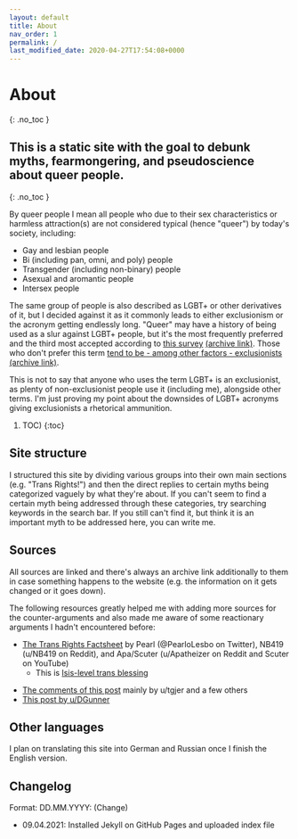 ```yaml
---
layout: default
title: About
nav_order: 1
permalink: /
last_modified_date: 2020-04-27T17:54:08+0000
---
```


# About
{: .no_toc }
## This is a static site with the goal to debunk myths, fearmongering, and pseudoscience about queer people.
{: .no_toc }

By queer people I mean all people who due to their sex characteristics or harmless attraction(s) are not considered typical (hence "queer") by today's society, including:
* Gay and lesbian people
* Bi (including pan, omni, and poly) people
* Transgender (including non-binary) people
* Asexual and aromantic people
* Intersex people

The same group of people is also described as LGBT+ or other derivatives of it, but I decided against it as it commonly leads to either exclusionism or the acronym getting endlessly long.
"Queer" may have a history of being used as a slur against LGBT+ people, but it's the most frequently preferred and the third most accepted according to [this survey](https://qesurvey.tumblr.com/post/173556136743/what-is-the-ranking-of-various-acronyms-for-the)
 [(archive link)](). Those who don't prefer this term [tend to be - among other factors - exclusionists](https://qesurvey.tumblr.com/post/172970586838/how-do-different-identities-accept-and-reject-the) [(archive link)]().
 
This is not to say that anyone who uses the term LGBT+ is an exclusionist, as plenty of non-exclusionist people use it (including me), alongside other terms. I'm just proving my point about the downsides of LGBT+ acronyms giving exclusionists a rhetorical ammunition.

1. TOC)
{:toc}

## Site structure 

I structured this site by dividing various groups into their own main sections (e.g. "Trans Rights!") and then the direct replies to certain myths being categorized vaguely 
by what they're about.
If you can't seem to find a certain myth being addressed through these categories, try searching keywords in the search bar. 
If you still can't find it, but think it is an important myth to be addressed here, you can write me.

## Sources

All sources are linked and there's always an archive link additionally to them in case something happens to the website (e.g. the information on it gets changed or it goes down).

The following resources greatly helped me with adding more sources for the counter-arguments and also made me aware of some reactionary arguments I hadn't encountered before:
- [The Trans Rights Factsheet](https://docs.google.com/document/d/1Le70f0hs5ZDSGlP13YQaa5k_YjD27VaxOHB9g1J0X6g/mobilebasic) by Pearl (@PearloLesbo on Twitter), NB419 (u/NB419 on Reddit), and Apa/Scuter (u/Apatheizer on Reddit and Scuter on YouTube)
	- This is [Isis-level trans blessing](https://en.wikipedia.org/wiki/Iphis)
* [The comments of this post](https://www.reddit.com/r/asktransgender/comments/8vo33r/my_master_list_of_trans_health_citations_in/?utm_medium=android_app&utm_source=share) mainly by u/tgjer and a few others
* [This post by u/DGunner](https://www.reddit.com/r/asktransgender/comments/3rws5s/comprehensive_defense_against_antitrans_talking/)

## Other languages

I plan on translating this site into German and Russian once I finish the English version.

## Changelog

Format: DD.MM.YYYY: (Change)

- 09.04.2021: Installed Jekyll on GitHub Pages and uploaded index file
